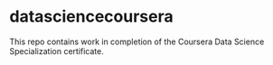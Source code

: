 # datasciencecoursera
This repo contains work in completion of the Coursera Data Science Specialization certificate. 
